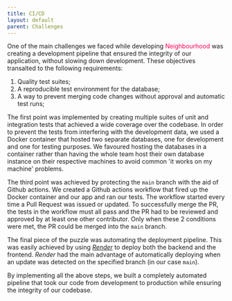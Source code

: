 ```yaml
---
title: CI/CD
layout: default
parent: Challenges
---
```


One of the main challenges we faced while developing <span style="color:#FF0054">Neighbourhood</span> was creating a development pipeline that ensured the integrity of our application, without slowing down development.
These objectives transalted to the following requirements:

1. Quality test suites;
2. A reproducible test environment for the database;
3. A way to prevent merging code changes without approval and automatic test runs;

The first point was implemented by creating multiple suites of unit and integration tests that achieved a wide coverage over the codebase. In order to prevent the tests from interfering with the development data, we used a Docker container that hosted two separate databases, one for development and one for testing purposes. We favoured hosting the databases in a container rather than having the whole team host their own database instance on their respective machines to avoid common 'it works on my machine' problems.

The third point was achieved by protecting the `main` branch with the aid of Github actions. We created a Github actions workflow that fired up the Docker container and our app and ran our tests. The workflow started every time a Pull Request was issued or updated. To successfully merge the PR, the tests in the workflow must all pass and the PR had to be reviewed and approved by at least one other contributor. Only when these 2 conditions were met, the PR could be merged into the `main` branch.

The final piece of the puzzle was automating the deployment pipeline. This was easily achieved by using [_Render_](https://render.com/) to deploy both the backend and the frontend. _Render_ had the main advantage of automatically deploying when an update was detected on the specified branch (in our case `main`).

By implementing all the above steps, we built a completely automated pipeline that took our code from development to production while ensuring the integrity of our codebase.
